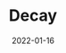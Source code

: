 ---
categories: ["Projects"]
date: "2022-01-16"
description: "A 3D multiplayer survival game"
featured: "pic01.jpg"
featuredalt: ""
featuredpath: "date"
linktitle: ""
title: "Decay"
slug: "decay"
type: "project"


# status: In-Progress
# headImage: /img/decay/decay-game-screenshot.png
---